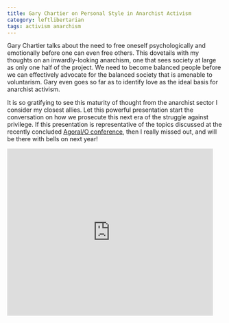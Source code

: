 ```yaml
---
title: Gary Chartier on Personal Style in Anarchist Activism
category: leftlibertarian
tags: activism anarchism
---
```

Gary Chartier talks about the need to free oneself psychologically and emotionally before one can even free others. This dovetails with my thoughts on an inwardly-looking anarchism, one that sees society at large as only one half of the project. We need to become balanced people before we can effectively advocate for the balanced society that is amenable to voluntarism. Gary even goes so far as to identify love as the ideal basis for anarchist activism.

It is so gratifying to see this maturity of thought from the anarchist sector I consider my closest allies. Let this powerful presentation start the conversation on how we prosecute this next era of the struggle against privilege. If this presentation is representative of the topics discussed at the recently concluded [AgoraI/O conference](http://agora.io/etienne/), then I really missed out, and will be there with bells on next year!

<iframe title="YouTube video player" width="480" height="390" src="http://www.youtube.com/embed/MYX4SOW8gN0" frameborder="0" allowfullscreen></iframe>